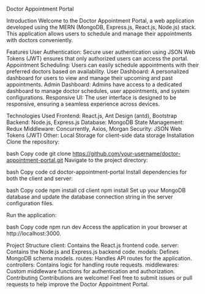 Doctor Appointment Portal

Introduction
Welcome to the Doctor Appointment Portal, a web application developed using the MERN (MongoDB, Express.js, React.js, Node.js) stack. This application allows users to schedule and manage their appointments with doctors conveniently.

Features
User Authentication: Secure user authentication using JSON Web Tokens (JWT) ensures that only authorized users can access the portal.
Appointment Scheduling: Users can easily schedule appointments with their preferred doctors based on availability.
User Dashboard: A personalized dashboard for users to view and manage their upcoming and past appointments.
Admin Dashboard: Admins have access to a dedicated dashboard to manage doctor schedules, user appointments, and system configurations.
Responsive UI: The user interface is designed to be responsive, ensuring a seamless experience across devices.


Technologies Used
Frontend: React.js, Ant Design (antd), Bootstrap
Backend: Node.js, Express.js
Database: MongoDB
State Management: Redux
Middleware: Concurrently, Axios, Morgan
Security: JSON Web Tokens (JWT)
Other: Local Storage for client-side data storage
Installation
Clone the repository:

bash
Copy code
git clone https://github.com/your-username/doctor-appointment-portal.git
Navigate to the project directory:

bash
Copy code
cd doctor-appointment-portal
Install dependencies for both the client and server:

bash
Copy code
npm install
cd client
npm install
Set up your MongoDB database and update the database connection string in the server configuration files.

Run the application:

bash
Copy code
npm run dev
Access the application in your browser at http://localhost:3000.

Project Structure
client: Contains the React.js frontend code.
server: Contains the Node.js and Express.js backend code.
models: Defines MongoDB schema models.
routes: Handles API routes for the application.
controllers: Contains logic for handling route requests.
middlewares: Custom middleware functions for authentication and authorization.
Contributing
Contributions are welcome! Feel free to submit issues or pull requests to help improve the Doctor Appointment Portal.
